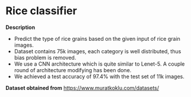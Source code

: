 # Rice classifier 
**Description**
- Predict the type of rice grains based on the given input of rice grain images. 
- Dataset contains 75k images, each category is well distributed, thus bias problem is removed. 
- We use a CNN architecture which is quite similar to Lenet-5. A couple round of architecture modifying has been done.
- We achieved a test accuracy of 97.4% with the test set of 11k images. 

**Dataset obtained from**
https://www.muratkoklu.com/datasets/

